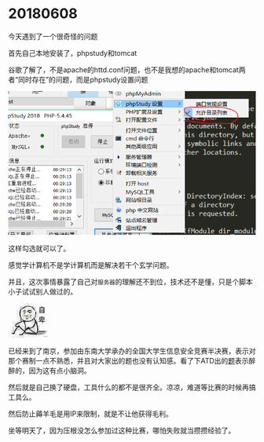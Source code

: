 # 20180608

今天遇到了一个很奇怪的问题

首先自己本地安装了，phpstudy和tomcat

谷歌了解了，不是apache的httd.conf问题，也不是我想的apache和tomcat两者“同时存在”的问题，而是phpstudy设置问题

![](image/54.png)

这样勾选就可以了。

感觉学计算机不是学计算机而是解决若干个玄学问题。

并且，这次事情暴露了自己对`服务器`的理解还不到位，技术还不是懂，只是个脚本小子试试别人做过的。

![](image/8.jpg)

已经来到了南京，参加由东南大学承办的全国大学生信息安全竞赛半决赛，表示对那个赛制一点不熟悉，并且对大家出的题也没有认知感。看了下ATD出的[题](https://github.com/DXkite/CISCN2018-ATD-SSHOP)表示醉醉的，因为这有点小脑洞。

然后就是自己换了硬盘，工具什么的都不是很齐全。凉凉，难道等比赛的时候再搞工具么。

然后防止薅羊毛是用IP来限制，就是不让他获得毛利。

坐等明天了，因为压根没怎么参加过这种比赛，哪怕失败就当攒攒经验了。